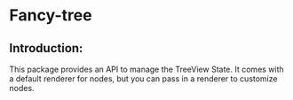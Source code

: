 # Fancy-tree

## Introduction:

This package provides an API to manage the TreeView State. It comes with a default renderer for nodes, but you can pass in a renderer to customize nodes.
